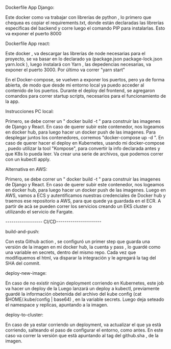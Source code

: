 Dockerfile App Django:

Este docker como va trabajar con librerías de python , lo primero que chequea es copiar el requirements.txt, donde están declaradas las librerías especificas del backend y corre luego el comando PIP para instalarlas. Esto va exponer el puerto 8000

Dockerfile App react:

Este docker , va descargar las librerías de node necesarias para el proyecto, se va basar en lo declarado ya (package.json package-lock.json yarn.lock ), luego instalará con Yarn , las depedencias necesarias, va exponer el puerto 3000. Por último va correr "yarn start"

En el Docker-compose, se vuelven a exponer los puertos, pero ya de forma abierta, de modo que desde mi entorno local ya puedo acceder al contenido de los puertos. Durante el deploy del frontend, se agregaron comandos para correr startup scripts, necesarios para el funcionamiento de la app.

Instrucciones PC local:

Primero, se debe correr un " docker build -t " para construir las imagenes de Django y React. En caso de querer subir este contenedor, nos logeamos en docker hub, para luego hacer un docker push de las imagenes. Para desplegar juntos los contenedores, corremos "docker-compose up -d ". En caso de querer hacer el deploy en Kubernetes, usando mi docker-compose , puedo utilizar la tool "Kompose", para convertir la info declarada antes y que K8s lo pueda leer. Va crear una serie de archivos, que podemos correr con un kubectl apply.

Alternativa en AWS:

Primero, se debe correr un " docker build -t " para construir las imagenes de Django y React. En caso de querer subir este contenedor, nos logeamos en docker hub, para luego hacer un docker push de las imagenes. Luego en AWS, vamos a ECS y autentificamos nuestras credenciales de Docker hub y traemos ese repositorio a AWS, para que quede ya guardada en el ECR. A partir de acà se pueden correr los servicios creando un EKS cluster o utilizando el servicio de Fargate.


------------------ CI/CD----------------------


build-and-push:

Con esta Github action , se configuró un primer step que guarda una versión de la imagen en mi docker hub, la cuenta y pass , lo guardé como una variable en secrets, dentro del mismo repo. Cada vez que modifiquemos el html, va disparar la integración y le agregará la tag del SHA del commit.

deploy-new-image:

En caso de no existir ningún deployment corriendo en Kubernetes, este job va hacer un deploy de la 
Luego lanzará un deploy a kubectl, previamente guardé la información obetenida del archivo del kube config (cat $HOME/.kube/config | base64) , en la variable secrets. Luego deja seteado el namespace y replicas, apuntando a la imagen.

deploy-to-cluster:

En caso de ya estar corriendo un deployment, va actualizar el que ya està corriendo, salteando el paso de configurar el entorno, como antes. En este caso va correr la versión que està apuntando al tag del github.sha , de la imagen. 